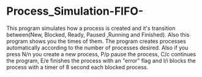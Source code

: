 # Process_Simulation-FIFO-
This program simulates how a process is created and it's transition between(New, Blocked, Ready, Paused ,Running and Finished). Also this program shows you the times of them. The program creates processes automatically according to the number of processes desired. Also if you press N/n you create a new process, P/p pause the process, C/c continues the program, E/e finishes the process with an "error" flag and I/i blocks the process with a timer of 8 second each blocked process.
